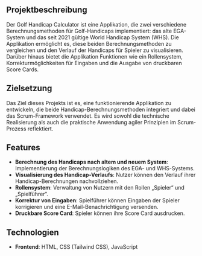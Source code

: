 ## Projektbeschreibung

Der Golf Handicap Calculator ist eine Applikation, die zwei verschiedene Berechnungsmethoden für Golf-Handicaps implementiert: das alte EGA-System und das seit 2021 gültige World Handicap System (WHS). Die Applikation ermöglicht es, diese beiden Berechnungsmethoden zu vergleichen und den Verlauf der Handicaps für Spieler zu visualisieren. Darüber hinaus bietet die Applikation Funktionen wie ein Rollensystem, Korrekturmöglichkeiten für Eingaben und die Ausgabe von druckbaren Score Cards.

## Zielsetzung

Das Ziel dieses Projekts ist es, eine funktionierende Applikation zu entwickeln, die beide Handicap-Berechnungsmethoden integriert und dabei das Scrum-Framework verwendet. Es wird sowohl die technische Realisierung als auch die praktische Anwendung agiler Prinzipien im Scrum-Prozess reflektiert.

## Features

- **Berechnung des Handicaps nach altem und neuem System**: Implementierung der Berechnungslogiken des EGA- und WHS-Systems.
- **Visualisierung des Handicap-Verlaufs**: Nutzer können den Verlauf ihrer Handicap-Berechnungen nachvollziehen.
- **Rollensystem**: Verwaltung von Nutzern mit den Rollen „Spieler“ und „Spielführer“.
- **Korrektur von Eingaben**: Spielführer können Eingaben der Spieler korrigieren und eine E-Mail-Benachrichtigung versenden.
- **Druckbare Score Card**: Spieler können ihre Score Card ausdrucken.

## Technologien
- **Frontend**: HTML, CSS (Tailwind CSS), JavaScript